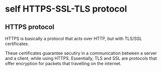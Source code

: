 # self HTTPS-SSL-TLS protocol

## HTTPS protocol

HTTPS is basically a protocol that acts over HTTP, but with TLS/SSL certificates.

These certificates guarantee secutiry in a communication between a server and a client, while using
HTTPS. Essentially, TLS and SSL are protocols that offer encryption for packets that travelling on the internet.
